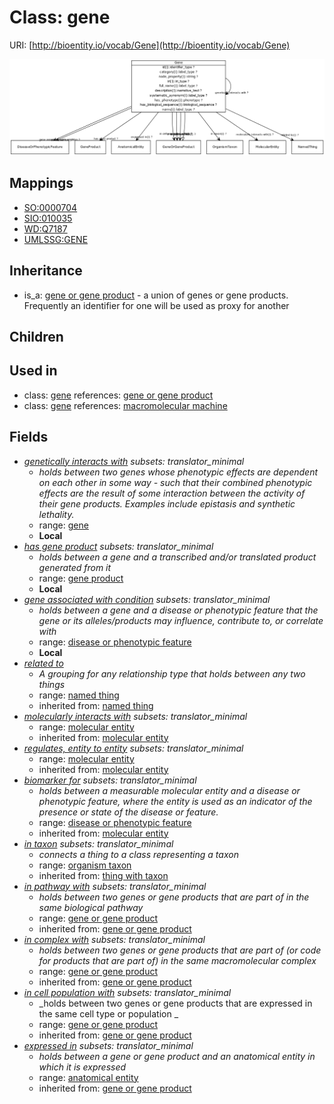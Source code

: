 # Class: gene




URI: [http://bioentity.io/vocab/Gene](http://bioentity.io/vocab/Gene)

![img](images/Gene.png)
## Mappings

 * [SO:0000704](http://purl.obolibrary.org/obo/SO_0000704)
 * [SIO:010035](http://semanticscience.org/resource/SIO_010035)
 * [WD:Q7187](http://purl.obolibrary.org/obo/WD_Q7187)
 * [UMLSSG:GENE](http://purl.obolibrary.org/obo/UMLSSG_GENE)
## Inheritance

 *  is_a: [gene or gene product](GeneOrGeneProduct.md) - a union of genes or gene products. Frequently an identifier for one will be used as proxy for another
## Children

## Used in

 *  class: [gene](Gene.md) references: [gene or gene product](GeneOrGeneProduct.md)
 *  class: [gene](Gene.md) references: [macromolecular machine](MacromolecularMachine.md)
## Fields

 * _[genetically interacts with](genetically_interacts_with.md) *subsets: translator_minimal*_
    * _holds between two genes whose phenotypic effects are dependent on each other in some way - such that their combined phenotypic effects are the result of some interaction between the activity of their gene products. Examples include epistasis and synthetic lethality._
    * range: [gene](Gene.md)
    * __Local__
 * _[has gene product](has_gene_product.md) *subsets: translator_minimal*_
    * _holds between a gene and a transcribed and/or translated product generated from it_
    * range: [gene product](GeneProduct.md)
    * __Local__
 * _[gene associated with condition](gene_associated_with_condition.md) *subsets: translator_minimal*_
    * _holds between a gene and a disease or phenotypic feature that the gene or its alleles/products may influence, contribute to, or correlate with_
    * range: [disease or phenotypic feature](DiseaseOrPhenotypicFeature.md)
    * __Local__
 * _[related to](related_to.md)_
    * _A grouping for any relationship type that holds between any two things_
    * range: [named thing](NamedThing.md)
    * inherited from: [named thing](NamedThing.md)
 * _[molecularly interacts with](molecularly_interacts_with.md) *subsets: translator_minimal*_
    * range: [molecular entity](MolecularEntity.md)
    * inherited from: [molecular entity](MolecularEntity.md)
 * _[regulates, entity to entity](regulates_entity_to_entity.md) *subsets: translator_minimal*_
    * range: [molecular entity](MolecularEntity.md)
    * inherited from: [molecular entity](MolecularEntity.md)
 * _[biomarker for](biomarker_for.md) *subsets: translator_minimal*_
    * _holds between a measurable molecular entity and a disease or phenotypic feature, where the entity is used as an indicator of the presence or state of the disease or feature._
    * range: [disease or phenotypic feature](DiseaseOrPhenotypicFeature.md)
    * inherited from: [molecular entity](MolecularEntity.md)
 * _[in taxon](in_taxon.md) *subsets: translator_minimal*_
    * _connects a thing to a class representing a taxon_
    * range: [organism taxon](OrganismTaxon.md)
    * inherited from: [thing with taxon](ThingWithTaxon.md)
 * _[in pathway with](in_pathway_with.md) *subsets: translator_minimal*_
    * _holds between two genes or gene products that are part of in the same biological pathway_
    * range: [gene or gene product](GeneOrGeneProduct.md)
    * inherited from: [gene or gene product](GeneOrGeneProduct.md)
 * _[in complex with](in_complex_with.md) *subsets: translator_minimal*_
    * _holds between two genes or gene products that are part of (or code for products that are part of) in the same macromolecular complex_
    * range: [gene or gene product](GeneOrGeneProduct.md)
    * inherited from: [gene or gene product](GeneOrGeneProduct.md)
 * _[in cell population with](in_cell_population_with.md) *subsets: translator_minimal*_
    * _holds between two genes or gene products that are expressed in the same cell type or population _
    * range: [gene or gene product](GeneOrGeneProduct.md)
    * inherited from: [gene or gene product](GeneOrGeneProduct.md)
 * _[expressed in](expressed_in.md) *subsets: translator_minimal*_
    * _holds between a gene or gene product and an anatomical entity in which it is expressed_
    * range: [anatomical entity](AnatomicalEntity.md)
    * inherited from: [gene or gene product](GeneOrGeneProduct.md)
